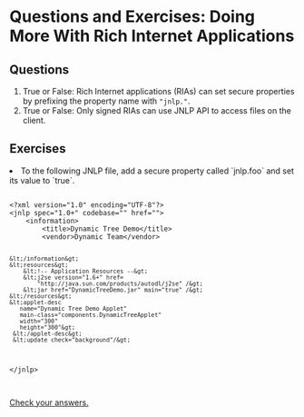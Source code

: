 
# Questions and Exercises: Doing More With Rich Internet Applications

## Questions

1. True or False: Rich Internet applications (RIAs) can set secure properties by prefixing the property name with `"jnlp."`.
1. True or False: Only signed RIAs can use JNLP API to access files on the client.

## Exercises

<li>To the following JNLP file, add a secure property called `jnlp.foo` and set its value to `true`.
<pre><code>
&lt;?xml version="1.0" encoding="UTF-8"?&gt;
&lt;jnlp spec="1.0+" codebase="" href=""&gt;
    &lt;information&gt;
        &lt;title&gt;Dynamic Tree Demo&lt;/title&gt;
        &lt;vendor&gt;Dynamic Team&lt;/vendor&gt;

    &lt;/information&gt;
    &lt;resources&gt;
        &lt;!-- Application Resources --&gt;
        &lt;j2se version="1.6+" href=
            "http://java.sun.com/products/autodl/j2se" /&gt;
        &lt;jar href="DynamicTreeDemo.jar" main="true" /&gt;
    &lt;/resources&gt;
    &lt;applet-desc 
       name="Dynamic Tree Demo Applet"
       main-class="components.DynamicTreeApplet"
       width="300"
       height="300"&gt;
     &lt;/applet-desc&gt;
     &lt;update check="background"/&gt;
&lt;/jnlp&gt;                           
</code></pre>
</li>


[Check your answers.](answers.html)
